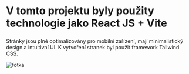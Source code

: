 <h1>V tomto projektu byly použity technologie jako React JS + Vite</h1>
<h3></h3>Stránky jsou plně optimalizovány pro mobilní zařízení, mají minimalistický design a intuitivní UI. K vytvoření stranek byl použit framework Tailwind CSS.</h3>

![fotka](https://github.com/user-attachments/assets/d57a3fab-0a23-4585-9831-83d85fbf893e)
